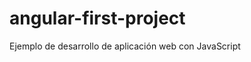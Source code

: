 angular-first-project
=====================

Ejemplo de desarrollo de aplicación web con JavaScript
